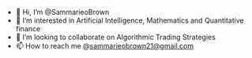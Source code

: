 - 👋 Hi, I’m @SammarieoBrown
- 👀 I’m interested in Artificial Intelligence, Mathematics and Quantitative finance
- 💞️ I’m looking to collaborate on Algorithmic Trading Strategies 
- 📫 How to reach me @sammarieobrown21@gmail.com

<!---
SammarieoBrown/SammarieoBrown is a ✨ special ✨ repository because its `README.md` (this file) appears on your GitHub profile.
You can click the Preview link to take a look at your changes.
--->
